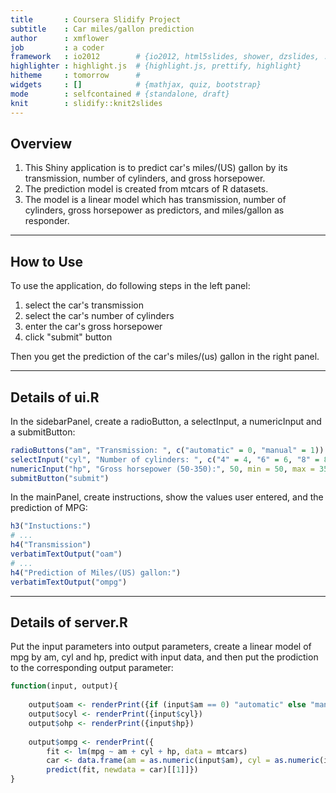```yaml
---
title       : Coursera Slidify Project
subtitle    : Car miles/gallon prediction
author      : xmflower
job         : a coder
framework   : io2012        # {io2012, html5slides, shower, dzslides, ...}
highlighter : highlight.js  # {highlight.js, prettify, highlight}
hitheme     : tomorrow      # 
widgets     : []            # {mathjax, quiz, bootstrap}
mode        : selfcontained # {standalone, draft}
knit        : slidify::knit2slides
---
```


## Overview
  
1. This Shiny application is to predict car's miles/(US) gallon by its transmission, number of cylinders, and gross horsepower.  
2. The prediction model is created from mtcars of R datasets.   
3. The model is a linear model which has transmission, number of cylinders, gross horsepower as predictors, and miles/gallon as responder.   

--- 

## How to Use
  
To use the application, do following steps in the left panel:  
  
1. select the car's transmission    
2. select the car's number of cylinders  
3. enter the car's gross horsepower  
4. click "submit" button  
  
Then you get the prediction of the car's miles/(us) gallon in the right panel.  

---

## Details of ui.R

In the sidebarPanel, create a radioButton, a selectInput, a numericInput and a submitButton:

```r
radioButtons("am", "Transmission: ", c("automatic" = 0, "manual" = 1))
selectInput("cyl", "Number of cylinders: ", c("4" = 4, "6" = 6, "8" = 8))
numericInput("hp", "Gross horsepower (50-350):", 50, min = 50, max = 350, step = 1)
submitButton("submit")
```
In the mainPanel, create instructions, show the values user entered, and the prediction of MPG:

```r
h3("Instuctions:")
# ...
h4("Transmission")
verbatimTextOutput("oam")
# ...
h4("Prediction of Miles/(US) gallon:")
verbatimTextOutput("ompg")
```

--- 

## Details of server.R

Put the input parameters into output parameters, create a linear model of mpg by am, cyl and hp, predict with input data, and then put the prodiction to the corresponding output parameter:

```r
function(input, output){
           
    output$oam <- renderPrint({if (input$am == 0) "automatic" else "manual"})
    output$ocyl <- renderPrint({input$cyl})
    output$ohp <- renderPrint({input$hp})
    
    output$ompg <- renderPrint({
        fit <- lm(mpg ~ am + cyl + hp, data = mtcars)
        car <- data.frame(am = as.numeric(input$am), cyl = as.numeric(input$cyl), hp = input$hp)
        predict(fit, newdata = car)[[1]]})
}
```





